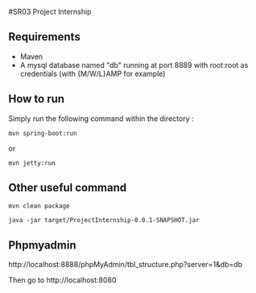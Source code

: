 #SR03 Project Internship

## Requirements
* Maven
* A mysql database named "db" running at port 8889 with root:root as credentials (with {M/W/L}AMP for example)


## How to run
Simply run the following command within the directory :
~~~
mvn spring-boot:run
~~~
or
~~~
mvn jetty:run
~~~
## Other useful command
~~~
mvn clean package
~~~
~~~
java -jar target/ProjectInternship-0.0.1-SNAPSHOT.jar
~~~

## Phpmyadmin 

http://localhost:8888/phpMyAdmin/tbl_structure.php?server=1&db=db

Then go to http://localhost:8080
